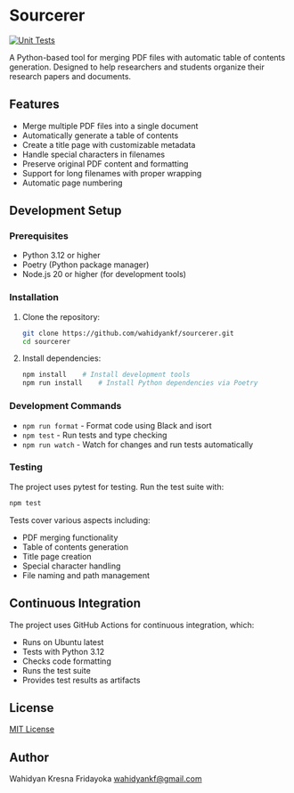 # Sourcerer

[![Unit Tests](https://github.com/wahidyankf/sourcerer/actions/workflows/test.yml/badge.svg?branch=main)](https://github.com/wahidyankf/sourcerer/actions/workflows/test.yml)

A Python-based tool for merging PDF files with automatic table of contents generation. Designed to help researchers and students organize their research papers and documents.

## Features

- Merge multiple PDF files into a single document
- Automatically generate a table of contents
- Create a title page with customizable metadata
- Handle special characters in filenames
- Preserve original PDF content and formatting
- Support for long filenames with proper wrapping
- Automatic page numbering

## Development Setup

### Prerequisites

- Python 3.12 or higher
- Poetry (Python package manager)
- Node.js 20 or higher (for development tools)

### Installation

1. Clone the repository:

   ```bash
   git clone https://github.com/wahidyankf/sourcerer.git
   cd sourcerer
   ```

2. Install dependencies:
   ```bash
   npm install    # Install development tools
   npm run install    # Install Python dependencies via Poetry
   ```

### Development Commands

- `npm run format` - Format code using Black and isort
- `npm test` - Run tests and type checking
- `npm run watch` - Watch for changes and run tests automatically

### Testing

The project uses pytest for testing. Run the test suite with:

```bash
npm test
```

Tests cover various aspects including:

- PDF merging functionality
- Table of contents generation
- Title page creation
- Special character handling
- File naming and path management

## Continuous Integration

The project uses GitHub Actions for continuous integration, which:

- Runs on Ubuntu latest
- Tests with Python 3.12
- Checks code formatting
- Runs the test suite
- Provides test results as artifacts

## License

[MIT License](LICENSE)

## Author

Wahidyan Kresna Fridayoka <wahidyankf@gmail.com>
